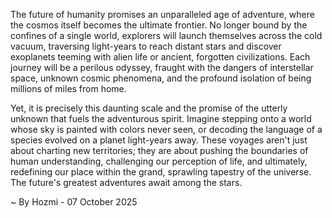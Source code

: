 
The future of humanity promises an unparalleled age of adventure, where the cosmos itself becomes the ultimate frontier. No longer bound by the confines of a single world, explorers will launch themselves across the cold vacuum, traversing light-years to reach distant stars and discover exoplanets teeming with alien life or ancient, forgotten civilizations. Each journey will be a perilous odyssey, fraught with the dangers of interstellar space, unknown cosmic phenomena, and the profound isolation of being millions of miles from home.

Yet, it is precisely this daunting scale and the promise of the utterly unknown that fuels the adventurous spirit. Imagine stepping onto a world whose sky is painted with colors never seen, or decoding the language of a species evolved on a planet light-years away. These voyages aren't just about charting new territories; they are about pushing the boundaries of human understanding, challenging our perception of life, and ultimately, redefining our place within the grand, sprawling tapestry of the universe. The future's greatest adventures await among the stars.

~ By Hozmi - 07 October 2025

